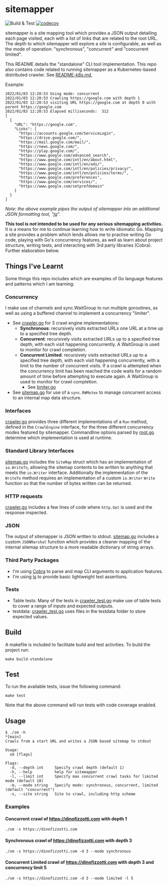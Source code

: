 # sitemapper

![Build & Test](https://github.com/dinofizz/sitemapper/actions/workflows/ci.yml/badge.svg) [![codecov](https://codecov.io/gh/dinofizz/sitemapper/branch/main/graph/badge.svg?token=YOPGOKOEJB)](https://codecov.io/gh/dinofizz/sitemapper)

sitemapper is a site mapping tool which provides a JSON output detailing each page visited, each with a list of links that are related to the root URL. The depth to which sitemapper will explore a site is configurable, as well as the mode of operation: "synchronous", "concurrent" and "concurrent limited".

This README details the "standalone" CLI tool implementation. This repo also contains code related to running sitemapper as a Kubernetes-based distributed crawler. See [README-k8s.md](./README-k8s.md),

Example:

```shell
2022/01/03 12:20:53 Using mode: concurrent
2022/01/03 12:20:53 Crawling https://google.com with depth 1
2022/01/03 12:20:53 visiting URL https://google.com at depth 0 with parent https://google.com
2022/01/03 12:20:53 Elapsed milliseconds:  312
[
  {
    "URL": "https://google.com",
    "Links": [
      "https://accounts.google.com/ServiceLogin",
      "https://drive.google.com/",
      "https://mail.google.com/mail/",
      "https://news.google.com/",
      "https://play.google.com/",
      "https://www.google.com/advanced_search",
      "https://www.google.com/intl/en/about.html",
      "https://www.google.com/intl/en/ads/",
      "https://www.google.com/intl/en/policies/privacy/",
      "https://www.google.com/intl/en/policies/terms/",
      "https://www.google.com/preferences",
      "https://www.google.com/services/",
      "https://www.google.com/setprefdomain"
    ]
  }
]
```
*Note: the above example pipes the output of sitemapper into an additional JSON formatting tool, "[jq](https://stedolan.github.io/jq/)".*

**This tool is _not_ intended to be used for any serious sitemapping activities.** It is a means for me to continue learning how to write idiomatic Go. Mapping a site provides a problem which lends allows me to practise writing Go code, playing with Go's concurrency features, as well as learn about project structure, writing tests, and interacting with 3rd party libraries (Cobra). Further elaboration below.

## Things I've Learnt
Some things this repo includes which are examples of Go language features and patterns which I am learning:

### Concurrency

I make use of channels and sync.WaitGroup to run multiple goroutines, as well as using a buffered channel to implement a concurrency "limiter".
  * See [crawler.go](sitemapper/internal/crawler.go) for 3 crawl engine implementations:
    * **Synchronous**: recursively visits extracted URLs one URL at a time up to a specified tree depth.
    * **Concurrent**: recursively visits extracted URLs up to a specified tree depth, with each visit happening concurrently. A WaitGroup is used to monitor for crawl completion.
    * **Concurrent Limited**: recursively visits extracted URLs up to a specified tree depth, with each visit happening concurrently, with a limit to the number of concurrent visits. If a crawl is attempted when the concurrency limit has been reached the code waits for a random amount of time before attempting to execute again. A WaitGroup is used to monitor for crawl completion.
      * See [limiter.go](sitemapper/internal/limiter.go)
  * See [sitemap.go](sitemapper/internal/sitemap.go) for use of a `sync.RWMutex` to manage concurrent access to an internal map data structure.

### Interfaces

[crawler.go](sitemapper/internal/crawler.go) provides three different implementations of a `Run` method, defined in the `CrawlEngine` interface, for the three different concurrency modes featured by sitemapper. Commandline options parsed by [root.go](sitemapper/cmd/root.go) determine which implementation is used at runtime.

### Standard Library Interfaces

[sitemap.go](sitemapper/internal/sitemap.go) includes the `SiteMap` struct which has an implementation of `io.WriteTo`, allowing the sitemap contents to be written to anything that meets the `io.Writer` interface. Additionally the implementation of the `WriteTo` method requires an implementation of a custom `io.Writer` `Write` function so that the number of bytes written can be returned.

### HTTP requests
[crawler.go](sitemapper/internal/crawler.go) includes a few lines of code where `http.Get` is used and the response inspected.

### JSON

The output of sitemapper is JSON written to stdout. [sitemap.go](sitemapper/internal/sitemap.go) includes a custom `JSONMarshal` function which provides a cleaner mapping of the internal sitemap structure to a more readable dictionary of string arrays.

### Third Party Packages

* I'm using [Cobra](https://github.com/spf13/cobra) to parse and map CLI arguments to application features.
* I'm using [Is](https://github.com/matryer/is) to provide basic lightweight test assertions.

### Tests

* Table tests: Many of the tests in [crawler_test.go](sitemapper/internal/crawler_test.go) make use of table tests to cover a range of inputs and expected outputs.
* testdata: [crawler_test.go](sitemapper/internal/crawler_test.go) uses files in the testdata folder to store expected values.

## Build

A makefile is included to facilitate build and test activities. To build the project run:

```shell
make build-standalone
```

## Test

To run the available tests, issue the following command:

```shell
make test
```

Note that the above command will run tests with code coverage enabled.

## Usage

```shell
$ ./sm -h                                                                                                                                                                                                                                                                                 *[main]
Crawls from a start URL and writes a JSON based sitemap to stdout

Usage:
  sm [flags]

Flags:
  -d, --depth int     Specify crawl depth (default 1)
  -h, --help          help for sitemapper
  -l, --limit int     Specify max concurrent crawl tasks for limited mode (default 10)
  -m, --mode string   Specify mode: synchronous, concurrent, limited (default "concurrent")
  -s, --site string   Site to crawl, including http scheme

```

### Examples

#### Concurrent crawl of https://dinofizzotti.com with depth 1

```shell
./sm -s https://dinofizzotti.com
```

#### Synchronous crawl of https://dinofizzotti.com with depth 3

```shell
./sm -s https://dinofizzotti.com -d 3 --mode synchronous
```

#### Concurrent Limited crawl of https://dinofizzotti.com with depth 3 and concurrency limit 5

```shell
./sm -s https://dinofizzotti.com -d 3 --mode limited -l 5
```
